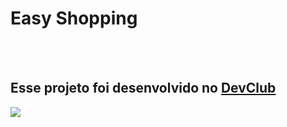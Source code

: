 <h1>Easy Shopping</h1>
<br>
<br>
<h2>Esse projeto foi desenvolvido no <a href="https://rodolfomori.com.br/devclub">DevClub</a></h2>

<img src="https://github.com/user-attachments/assets/21e21062-d243-4733-8f9b-3b69b1cea357" />

